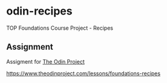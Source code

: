 # odin-recipes
TOP Foundations Course Project - Recipes

## Assignment 

Assigment for [The Odin Project](theodinproject.com)


https://www.theodinproject.com/lessons/foundations-recipes